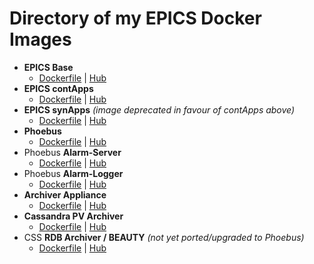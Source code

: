 # Directory of my EPICS Docker Images

* **EPICS Base**
    * [Dockerfile](https://github.com/pklaus/docker-epics) | [Hub](https://hub.docker.com/r/pklaus/epics_base/)
* **EPICS contApps**
    * [Dockerfile](https://github.com/pklaus/docker-epics) | [Hub](https://hub.docker.com/r/pklaus/epics_contapps/)
* **EPICS synApps** *(image deprecated in favour of contApps above)*
    * [Dockerfile](https://github.com/pklaus/docker-epics) | [Hub](https://hub.docker.com/r/pklaus/epics_synapps/)
* **Phoebus**
    * [Dockerfile](https://github.com/pklaus/docker-phoebus) | [Hub](https://hub.docker.com/r/pklaus/phoebus/)
* Phoebus **Alarm-Server**
    * [Dockerfile](https://github.com/pklaus/docker-phoebus-alarm) | [Hub](https://hub.docker.com/r/pklaus/phoebus-alarm-server/)
* Phoebus **Alarm-Logger**
    * [Dockerfile](https://github.com/pklaus/docker-phoebus-alarm) | [Hub](https://hub.docker.com/r/pklaus/phoebus-alarm-logger/)
* **Archiver Appliance**
    * [Dockerfile](https://github.com/pklaus/docker-archiver-appliance) | [Hub](https://hub.docker.com/r/pklaus/archiver-appliance/)
* **Cassandra PV Archiver**
    * [Dockerfile](https://github.com/pklaus/docker-cassandra-pv-archiver) | [Hub](https://hub.docker.com/r/pklaus/cassandra-pv-archiver)
* CSS **RDB Archiver / BEAUTY** *(not yet ported/upgraded to Phoebus)*
    * [Dockerfile](https://github.com/pklaus/docker-beauty) | [Hub](https://hub.docker.com/r/pklaus/beauty)
